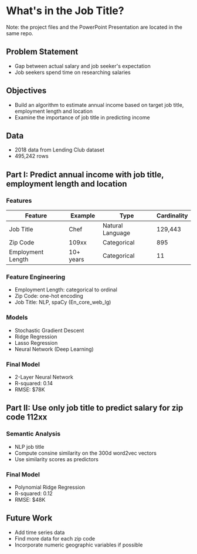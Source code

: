 # What's in the Job Title? 
Note: the project files and the PowerPoint Presentation are located in the same repo.

## Problem Statement 
* Gap between actual salary and job seeker's expectation 
* Job seekers spend time on researching salaries 

## Objectives 
* Build an algorithm to estimate annual income based on target job title, employment length and location
* Examine the importance of job title in predicting income

## Data 
* 2018 data from Lending Club dataset 
* 495,242 rows 

## Part I: Predict annual income with job title, employment length and location
### Features 
Feature | Example | Type | Cardinality 
------------ | ------------- |------------- |------------- 
Job Title | Chef | Natural Language | 129,443
Zip Code | 109xx | Categorical | 895
Employment Length | 10+ years | Categorical | 11

### Feature Engineering 
* Employment Length: categorical to ordinal 
* Zip Code: one-hot encoding 
* Job Title: NLP, spaCy (En_core_web_lg)

### Models 
* Stochastic Gradient Descent
* Ridge Regression
* Lasso Regression 
* Neural Network (Deep Learning)

### Final Model 
* 2-Layer Neural Network 
* R-squared: 0.14
* RMSE: $78K

## Part II: Use only job title to predict salary for zip code 112xx

### Semantic Analysis 
* NLP job title 
* Compute consine similarity on the 300d word2vec vectors
* Use similarity scores as predictors 

### Final Model 
* Polynomial Ridge Regression 
* R-squared: 0.12
* RMSE: $48K

## Future Work 
* Add time series data
* Find more data for each zip code 
* Incorporate numeric geographic variables if possible


